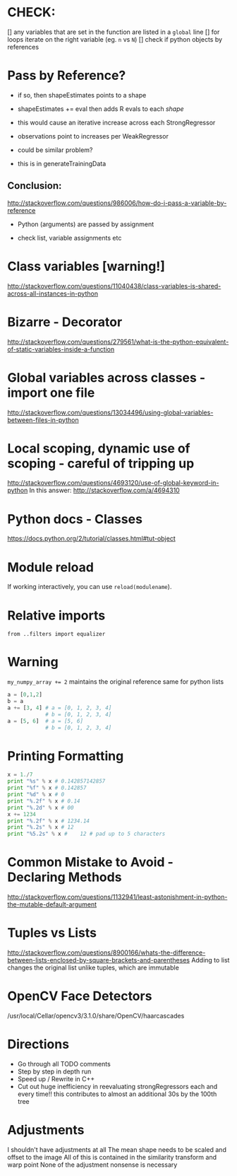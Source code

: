 # CHECK:

[] any variables that are set in the function are listed in a `global` line
[] for loops iterate on the right variable (eg. `n` vs `N`)
[] check if python objects by references

# Pass by Reference?
- if so, then shapeEstimates points to a shape
- shapeEstimates += eval then adds R evals to each _shape_
- this would cause an iterative increase across each StrongRegressor

- observations point to increases per WeakRegressor
- could be similar problem?

- this is in generateTrainingData

## Conclusion:
http://stackoverflow.com/questions/986006/how-do-i-pass-a-variable-by-reference
- Python (arguments) are passed by assignment

- check list, variable assignments etc

# Class variables [warning!]
http://stackoverflow.com/questions/11040438/class-variables-is-shared-across-all-instances-in-python

# Bizarre - Decorator
http://stackoverflow.com/questions/279561/what-is-the-python-equivalent-of-static-variables-inside-a-function

# Global variables across classes - import one file
http://stackoverflow.com/questions/13034496/using-global-variables-between-files-in-python

# Local scoping, dynamic use of scoping - careful of tripping up
http://stackoverflow.com/questions/4693120/use-of-global-keyword-in-python
In this answer: http://stackoverflow.com/a/4694310

# Python docs - Classes
https://docs.python.org/2/tutorial/classes.html#tut-object

# Module reload
If working interactively, you can use `reload(modulename`).

# Relative imports
`from ..filters import equalizer`

# Warning
`my_numpy_array += 2` maintains the original reference
same for python lists
```py
a = [0,1,2]
b = a
a += [3, 4] # a = [0, 1, 2, 3, 4]
            # b = [0, 1, 2, 3, 4]
a = [5, 6]  # a = [5, 6]
            # b = [0, 1, 2, 3, 4]
```

# Printing Formatting
```py
x = 1./7
print "%s" % x # 0.142857142857
print "%f" % x # 0.142857
print "%d" % x # 0
print "%.2f" % x # 0.14
print "%.2d" % x # 00
x += 1234
print "%.2f" % x # 1234.14
print "%.2s" % x # 12
print "%5.2s" % x #    12 # pad up to 5 characters
```

# Common Mistake to Avoid - Declaring Methods
http://stackoverflow.com/questions/1132941/least-astonishment-in-python-the-mutable-default-argument

# Tuples vs Lists
http://stackoverflow.com/questions/8900166/whats-the-difference-between-lists-enclosed-by-square-brackets-and-parentheses
Adding to list changes the original list unlike tuples, which are immutable

# OpenCV Face Detectors
/usr/local/Cellar/opencv3/3.1.0/share/OpenCV/haarcascades

# Directions
- Go through all TODO comments
- Step by step in depth run
- Speed up / Rewrite in C++
- Cut out huge inefficiency in reevaluating strongRegressors each and every time!! this contributes to almost an additional 30s by the 100th tree

# Adjustments
I shouldn't have adjustments at all
The mean shape needs to be scaled and offset to the image
All of this is contained in the similarity transform and warp point
None of the adjustment nonsense is necessary
